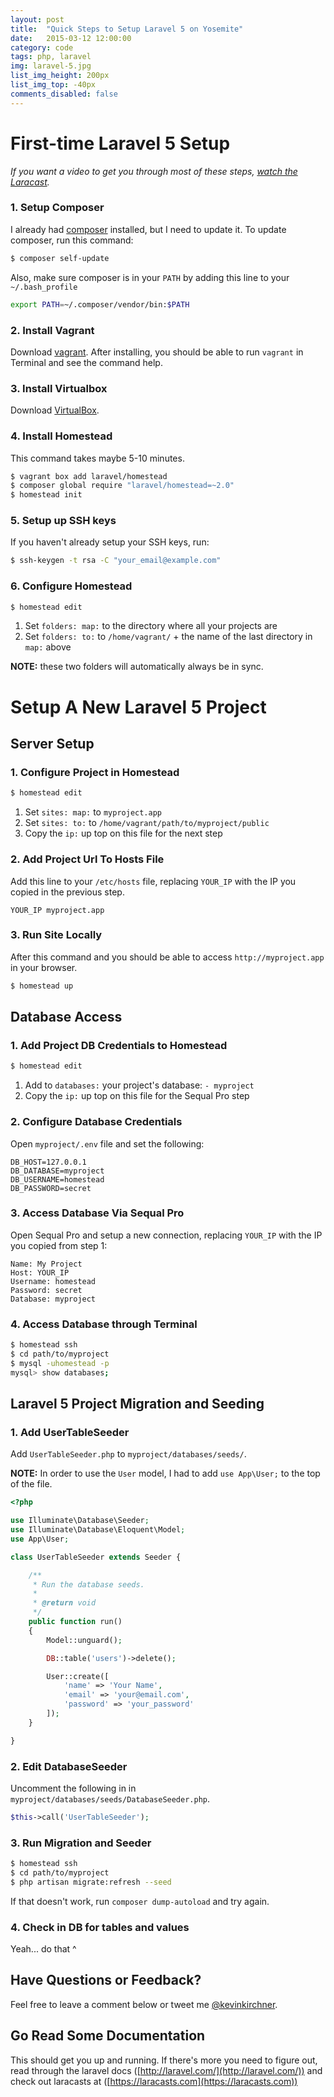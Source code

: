 ```yaml
---
layout: post
title:  "Quick Steps to Setup Laravel 5 on Yosemite"
date:   2015-03-12 12:00:00
category: code
tags: php, laravel
img: laravel-5.jpg
list_img_height: 200px
list_img_top: -40px
comments_disabled: false
---
```


# First-time Laravel 5 Setup

_If you want a video to get you through most of these steps, [watch the Laracast](https://laracasts.com/lessons/say-hello-to-laravel-homestead-two)._

### 1. Setup Composer

I already had [composer](https://getcomposer.org/doc/00-intro.md#installation-linux-unix-osx) installed, but I need to update it. To update composer, run this command:

```bash
$ composer self-update
```

Also, make sure composer is in your `PATH` by adding this line to your `~/.bash_profile`

```bash
export PATH=~/.composer/vendor/bin:$PATH
```

### 2. Install Vagrant

Download [vagrant](http://www.vagrantup.com/downloads.html). After installing, you should be able to run `vagrant` in Terminal and see the command help.

### 3. Install Virtualbox

Download [VirtualBox](https://www.virtualbox.org/wiki/Downloads).

### 4. Install Homestead

This command takes maybe 5-10 minutes.

```bash
$ vagrant box add laravel/homestead
$ composer global require "laravel/homestead=~2.0"
$ homestead init
```

### 5. Setup up SSH keys

If you haven't already setup your SSH keys, run:

```bash
$ ssh-keygen -t rsa -C "your_email@example.com"
```

### 6. Configure Homestead

```bash
$ homestead edit
```

1. Set `folders: map:` to the directory where all your projects are
1. Set `folders: to:` to `/home/vagrant/` + the name of the last directory in `map:` above

__NOTE:__ these two folders will automatically always be in sync.

# Setup A New Laravel 5 Project

## Server Setup

### 1. Configure Project in Homestead

```bash
$ homestead edit
```

1. Set `sites: map:` to `myproject.app`
1. Set `sites: to:` to `/home/vagrant/path/to/myproject/public`
3. Copy the `ip:` up top on this file for the next step

### 2. Add Project Url To Hosts File

Add this line to your `/etc/hosts` file, replacing `YOUR_IP` with the IP you copied in the previous step.

```
YOUR_IP myproject.app
```

### 3. Run Site Locally

After this command and you should be able to access `http://myproject.app` in your browser.

```bash
$ homestead up
```

## Database Access

### 1. Add Project DB Credentials to Homestead

```bash
$ homestead edit
```

1. Add to `databases:` your project's database: `- myproject`
3. Copy the `ip:` up top on this file for the Sequal Pro step


### 2. Configure Database Credentials

Open `myproject/.env` file and set the following:

```
DB_HOST=127.0.0.1
DB_DATABASE=myproject
DB_USERNAME=homestead
DB_PASSWORD=secret
```

### 3. Access Database Via Sequal Pro

Open Sequal Pro and setup a new connection, replacing `YOUR_IP` with the IP you copied from step 1:

```
Name: My Project
Host: YOUR_IP
Username: homestead
Password: secret
Database: myproject
```

### 4. Access Database through Terminal

```bash
$ homestead ssh
$ cd path/to/myproject
$ mysql -uhomestead -p
mysql> show databases;
```

## Laravel 5 Project Migration and Seeding

### 1. Add UserTableSeeder

Add `UserTableSeeder.php` to `myproject/databases/seeds/`. 

__NOTE:__ In order to use the `User` model, I had to add `use App\User;` to the top of the file.

```php
<?php

use Illuminate\Database\Seeder;
use Illuminate\Database\Eloquent\Model;
use App\User;

class UserTableSeeder extends Seeder {

    /**
     * Run the database seeds.
     *
     * @return void
     */
    public function run()
    {
        Model::unguard();

        DB::table('users')->delete();

        User::create([
            'name' => 'Your Name',
            'email' => 'your@email.com',
            'password' => 'your_password'
        ]);
    }

}
```  

### 2. Edit DatabaseSeeder

Uncomment the following in in `myproject/databases/seeds/DatabaseSeeder.php`.

```php
$this->call('UserTableSeeder');
```

### 3. Run Migration and Seeder

```bash
$ homestead ssh
$ cd path/to/myproject
$ php artisan migrate:refresh --seed
```

If that doesn't work, run `composer dump-autoload` and try again.

### 4. Check in DB for tables and values

Yeah... do that ^

## Have Questions or Feedback?

Feel free to leave a comment below or tweet me [@kevinkirchner](https://twitter.com/kevinkirchner).

## Go Read Some Documentation

This should get you up and running. If there's more you need to figure out, read through the laravel docs ([http://laravel.com/](http://laravel.com/)) and check out laracasts at ([https://laracasts.com](https://laracasts.com))